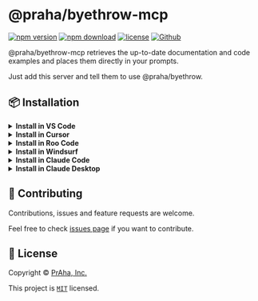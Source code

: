 # @praha/byethrow-mcp

[![npm version](https://badge.fury.io/js/@praha%2Fbyethrow-mcp.svg)](https://www.npmjs.com/package/@praha/byethrow-mcp)
[![npm download](https://img.shields.io/npm/dm/@praha/byethrow-mcp.svg)](https://www.npmjs.com/package/@praha/byethrow-mcp)
[![license](https://img.shields.io/badge/License-MIT-green.svg)](https://github.com/praha-inc/byethrow/blob/main/packages/mcp/LICENSE)
[![Github](https://img.shields.io/github/followers/praha-inc?label=Follow&logo=github&style=social)](https://github.com/orgs/praha-inc/followers)

@praha/byethrow-mcp retrieves the up-to-date documentation and code examples and places them directly in your prompts.

Just add this server and tell them to use @praha/byethrow.

## 📦 Installation

<details>
<summary><b>Install in VS Code</b></summary>

Add this to your VS Code MCP config file. See [VS Code MCP docs](https://code.visualstudio.com/docs/copilot/chat/mcp-servers) for more info.

```json
{
  "mcp": {
    "servers": {
      "@praha/byethrow": {
        "type": "stdio",
        "command": "npx",
        "args": ["-y", "@praha/byethrow-mcp"]
      }
    }
  }
}
```

</details>

<details>
<summary><b>Install in Cursor</b></summary>

Go to: `Settings` -> `Cursor Settings` -> `MCP` -> `Add new global MCP server`

Pasting the following configuration into your Cursor `~/.cursor/mcp.json` file is the recommended approach. You may also install in a specific project by creating `.cursor/mcp.json` in your project folder. See [Cursor MCP docs](https://docs.cursor.com/context/model-context-protocol) for more info.

```json
{
  "mcpServers": {
    "@praha/byethrow": {
      "command": "npx",
      "args": ["-y", "@praha/byethrow-mcp"]
    }
  }
}
```

</details>

<details>
<summary><b>Install in Roo Code</b></summary>

Add this to your Roo Code MCP configuration file. See [Roo Code MCP docs](https://docs.roocode.com/features/mcp/using-mcp-in-roo) for more info.

```json
{
  "mcpServers": {
    "@praha/byethrow": {
      "command": "npx",
      "args": ["-y", "@praha/byethrow-mcp"]
    }
  }
}
```

</details>

<details>
<summary><b>Install in Windsurf</b></summary>

Add this to your Windsurf MCP config file. See [Windsurf MCP docs](https://docs.windsurf.com/windsurf/mcp) for more info.

```json
{
  "mcpServers": {
    "@praha/byethrow": {
      "command": "npx",
      "args": ["-y", "@praha/byethrow-mcp"]
    }
  }
}
```

</details>

<details>
<summary><b>Install in Claude Code</b></summary>

Run this command. See [Claude Code MCP docs](https://docs.anthropic.com/en/docs/agents-and-tools/claude-code/tutorials#set-up-model-context-protocol-mcp) for more info.

```sh
claude mcp add @praha/byethrow -- npx -y @praha/byethrow-mcp
```

</details>

<details>
<summary><b>Install in Claude Desktop</b></summary>

Add this to your Claude Desktop `claude_desktop_config.json` file. See [Claude Desktop MCP docs](https://modelcontextprotocol.io/quickstart/user) for more info.

```json
{
  "mcpServers": {
    "@praha/byethrow": {
      "command": "npx",
      "args": ["-y", "@praha/byethrow-mcp"]
    }
  }
}
```

</details>

## 🤝 Contributing

Contributions, issues and feature requests are welcome.

Feel free to check [issues page](https://github.com/praha-inc/byethrow/issues) if you want to contribute.

## 📝 License

Copyright © [PrAha, Inc.](https://www.praha-inc.com/)

This project is [```MIT```](https://github.com/praha-inc/byethrow/blob/main/packages/mcp/LICENSE) licensed.

